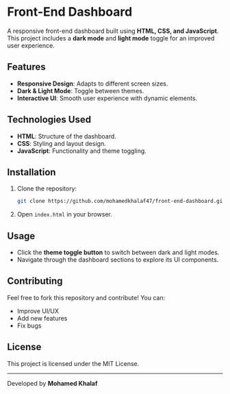# Front-End Dashboard

A responsive front-end dashboard built using **HTML, CSS, and JavaScript**. This project includes a **dark mode** and **light mode** toggle for an improved user experience.

## Features
- **Responsive Design**: Adapts to different screen sizes.
- **Dark & Light Mode**: Toggle between themes.
- **Interactive UI**: Smooth user experience with dynamic elements.

## Technologies Used
- **HTML**: Structure of the dashboard.
- **CSS**: Styling and layout design.
- **JavaScript**: Functionality and theme toggling.

## Installation
1. Clone the repository:
   ```bash
   git clone https://github.com/mohamedkhalaf47/front-end-dashboard.git
   ```
2. Open `index.html` in your browser.

## Usage
- Click the **theme toggle button** to switch between dark and light modes.
- Navigate through the dashboard sections to explore its UI components.

## Contributing
Feel free to fork this repository and contribute! You can:
- Improve UI/UX
- Add new features
- Fix bugs

## License
This project is licensed under the MIT License.

---
Developed by **Mohamed Khalaf**

